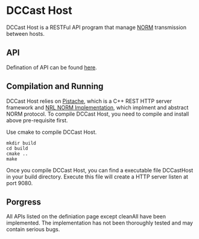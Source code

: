 # DCCast Host

DCCast Host is a RESTFul API program that manage [NORM](https://www.nrl.navy.mil/itd/ncs/products/norm) transmission between hosts.

## API

Defination of API can be found [here](https://alston-tang.github.io/DCCastHost/).

## Compilation and Running

DCCast Host relies on [Pistache](http://pistache.io/), which is a C++ REST HTTP server framework and [NRL NORM Implementation](https://downloads.pf.itd.nrl.navy.mil/norm/), which implment and abstract NORM protocol. To compile DCCast Host, you need to compile and install above pre-requisite first.

Use cmake to compile DCCast Host.
```shell
mkdir build
cd build
cmake ..
make
```
Once you compile DCCast Host, you can find a executable file DCCastHost in your build directory. Execute this file will create a HTTP server listen at port 9080.

## Porgress

All APIs listed on the definiation page except cleanAll have been implemented. The implementation has not been thoroughly tested and may contain serious bugs.
